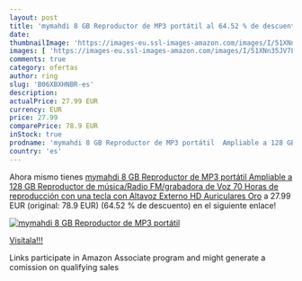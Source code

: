 ```yaml
---
layout: post
title: 'mymahdi 8 GB Reproductor de MP3 portátil al 64.52 % de descuento'
date: 
thumbnailImage: 'https://images-eu.ssl-images-amazon.com/images/I/51XNn35JV7L._SL200_.jpg'
images: [ 'https://images-eu.ssl-images-amazon.com/images/I/51XNn35JV7L._SL200_.jpg' ]
comments: true
category: ofertas
author: ring
slug: 'B06XBXHNBR-es'
description:
actualPrice: 27.99 EUR
currency: EUR
price: 27.99
comparePrice: 78.9 EUR
inStock: true
prodname: 'mymahdi 8 GB Reproductor de MP3 portátil  Ampliable a 128 GB   Reproductor de música/Radio FM/grabadora de Voz 70 Horas de reproducción con una tecla con Altavoz Externo HD Auriculares  Oro'
country: 'es'
---
```


Ahora mismo tienes [mymahdi 8 GB Reproductor de MP3 portátil  Ampliable a 128 GB   Reproductor de música/Radio FM/grabadora de Voz 70 Horas de reproducción con una tecla con Altavoz Externo HD Auriculares  Oro](https://www.amazon.es/dp/B06XBXHNBR/?tag=tolees-21) a 27.99 EUR (original: 78.9 EUR) (64.52 %  de descuento) en el siguiente enlace!

[![mymahdi 8 GB Reproductor de MP3 portátil](https://images-eu.ssl-images-amazon.com/images/I/51XNn35JV7L._SL200_.jpg)](https://www.amazon.es/dp/B06XBXHNBR/?tag=tolees-21)

[Visítala!!!](https://www.amazon.es/dp/B06XBXHNBR/?tag=tolees-21)

Links participate in Amazon Associate program and might generate a comission on qualifying sales
